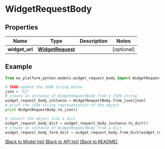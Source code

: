 # WidgetRequestBody


## Properties
Name | Type | Description | Notes
------------ | ------------- | ------------- | -------------
**widget_url** | [**WidgetRequest**](WidgetRequest.md) |  | [optional] 

## Example

```python
from mx_platform_python.models.widget_request_body import WidgetRequestBody

# TODO update the JSON string below
json = "{}"
# create an instance of WidgetRequestBody from a JSON string
widget_request_body_instance = WidgetRequestBody.from_json(json)
# print the JSON string representation of the object
print WidgetRequestBody.to_json()

# convert the object into a dict
widget_request_body_dict = widget_request_body_instance.to_dict()
# create an instance of WidgetRequestBody from a dict
widget_request_body_form_dict = widget_request_body.from_dict(widget_request_body_dict)
```
[[Back to Model list]](../README.md#documentation-for-models) [[Back to API list]](../README.md#documentation-for-api-endpoints) [[Back to README]](../README.md)


